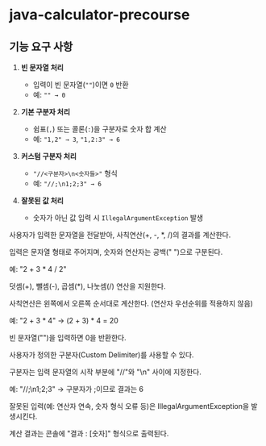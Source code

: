 # java-calculator-precourse

## 기능 요구 사항

1. **빈 문자열 처리**
    - 입력이 빈 문자열(`""`)이면 `0` 반환
    - 예: `"" → 0`

2. **기본 구분자 처리**
    - 쉼표(`,`) 또는 콜론(`:`)을 구분자로 숫자 합 계산
    - 예: `"1,2" → 3`, `"1,2:3" → 6`

3. **커스텀 구분자 처리**
    - `"//<구분자>\n<숫자들>"` 형식
    - 예: `"//;\n1;2;3" → 6`

4. **잘못된 값 처리**
    - 숫자가 아닌 값 입력 시 `IllegalArgumentException` 발생

사용자가 입력한 문자열을 전달받아, 사칙연산(+, -, *, /)의 결과를 계산한다.

입력은 문자열 형태로 주어지며, 숫자와 연산자는 공백(" ")으로 구분된다.

예: "2 + 3 * 4 / 2"

덧셈(+), 뺄셈(-), 곱셈(*), 나눗셈(/) 연산을 지원한다.

사칙연산은 왼쪽에서 오른쪽 순서대로 계산한다. (연산자 우선순위를 적용하지 않음)

예: "2 + 3 * 4" → (2 + 3) * 4 = 20

빈 문자열("")을 입력하면 0을 반환한다.

사용자가 정의한 구분자(Custom Delimiter)를 사용할 수 있다.

구분자는 입력 문자열의 시작 부분에 "//"와 "\n" 사이에 지정한다.

예: "//;\n1;2;3" → 구분자가 ;이므로 결과는 6

잘못된 입력(예: 연산자 연속, 숫자 형식 오류 등)은 IllegalArgumentException을 발생시킨다.

계산 결과는 콘솔에 "결과 : [숫자]" 형식으로 출력된다.